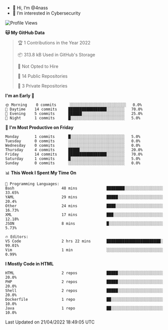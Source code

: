 - 👋 Hi, I’m @4nass
- 👀 I’m interested in Cybersecurity

<!--START_SECTION:waka-->
![Profile Views](http://img.shields.io/badge/Profile%20Views-0-blue)

**🐱 My GitHub Data** 

> 🏆 1 Contributions in the Year 2022
 > 
> 📦 313.8 kB Used in GitHub's Storage 
 > 
> 🚫 Not Opted to Hire
 > 
> 📜 14 Public Repositories 
 > 
> 🔑 3 Private Repositories  
 > 
**I'm an Early 🐤** 

```text
🌞 Morning    0 commits      ░░░░░░░░░░░░░░░░░░░░░░░░░   0.0% 
🌆 Daytime    14 commits     █████████████████░░░░░░░░   70.0% 
🌃 Evening    5 commits      ██████░░░░░░░░░░░░░░░░░░░   25.0% 
🌙 Night      1 commits      █░░░░░░░░░░░░░░░░░░░░░░░░   5.0%

```
📅 **I'm Most Productive on Friday** 

```text
Monday       1 commits      █░░░░░░░░░░░░░░░░░░░░░░░░   5.0% 
Tuesday      0 commits      ░░░░░░░░░░░░░░░░░░░░░░░░░   0.0% 
Wednesday    0 commits      ░░░░░░░░░░░░░░░░░░░░░░░░░   0.0% 
Thursday     4 commits      █████░░░░░░░░░░░░░░░░░░░░   20.0% 
Friday       14 commits     █████████████████░░░░░░░░   70.0% 
Saturday     1 commits      █░░░░░░░░░░░░░░░░░░░░░░░░   5.0% 
Sunday       0 commits      ░░░░░░░░░░░░░░░░░░░░░░░░░   0.0%

```


📊 **This Week I Spent My Time On** 

```text
💬 Programming Languages: 
Bash                     48 mins             ████████░░░░░░░░░░░░░░░░░   33.65% 
YAML                     29 mins             █████░░░░░░░░░░░░░░░░░░░░   20.4% 
Other                    24 mins             ████░░░░░░░░░░░░░░░░░░░░░   16.73% 
XML                      17 mins             ███░░░░░░░░░░░░░░░░░░░░░░   12.18% 
JSON                     8 mins              █░░░░░░░░░░░░░░░░░░░░░░░░   5.73%

🔥 Editors: 
VS Code                  2 hrs 22 mins       ████████████████████████░   99.01% 
Vim                      1 min               ░░░░░░░░░░░░░░░░░░░░░░░░░   0.99%

```

**I Mostly Code in HTML** 

```text
HTML                     2 repos             █████░░░░░░░░░░░░░░░░░░░░   20.0% 
PHP                      2 repos             █████░░░░░░░░░░░░░░░░░░░░   20.0% 
Shell                    2 repos             █████░░░░░░░░░░░░░░░░░░░░   20.0% 
Dockerfile               1 repo              ██░░░░░░░░░░░░░░░░░░░░░░░   10.0% 
Java                     1 repo              ██░░░░░░░░░░░░░░░░░░░░░░░   10.0%

```



 Last Updated on 21/04/2022 18:49:05 UTC
<!--END_SECTION:waka-->

<!---
4nass/4nass is a ✨ special ✨ repository because its `README.md` (this file) appears on your GitHub profile.
You can click the Preview link to take a look at your changes.
--->
